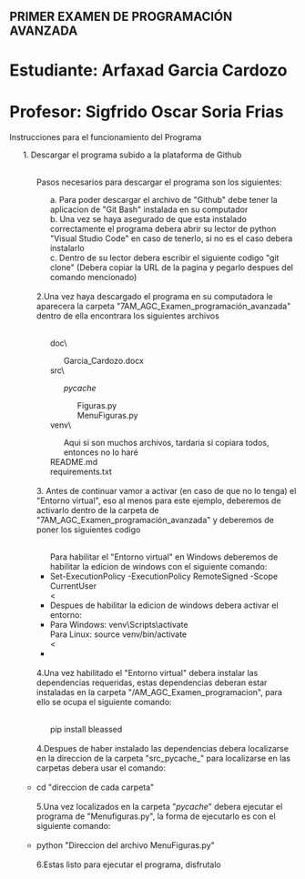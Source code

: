 ## PRIMER EXAMEN DE PROGRAMACIÓN AVANZADA
# Estudiante: Arfaxad Garcia Cardozo
# Profesor: Sigfrido Oscar Soria Frias

Instrucciones para el funcionamiento del Programa  <br>
    <ul> 1. Descargar el programa subido a la plataforma de Github  <br>
        <br>
        <ul>
            Pasos necesarios para descargar el programa son los siguientes:  <br>
            <ul>a. Para poder descargar el archivo de "Github" debe tener la aplicacion de "Git Bash" instalada en su computador  <br>
            b. Una vez se haya asegurado de que esta instalado correctamente el programa debera abrir su lector de python "Visual Studio Code" en caso de tenerlo, si no es el caso debera instalarlo  <br>
            c. Dentro de su lector debera escribir el siguiente codigo "git clone" (Debera copiar la URL de la pagina y pegarlo despues del comando mencionado)  <br>
        </ul>
        <br>
        2.Una vez haya descargado el programa en su computadora le aparecera la carpeta "7AM_AGC_Examen_programación_avanzada" dentro de ella encontrara los siguientes archivos  <br>
        <br>
        <ul>
            doc\  <br>
            <ul>
                Garcia_Cardozo.docx  <br>
            </ul>
            src\  <br>
            <ul>
                _pycache_\
                <ul>
                    Figuras.py  <br>
                    MenuFiguras.py<br>
                </ul>
            </ul>
            venv\  <br>
            <ul>
                Aqui si son muchos archivos, tardaria si copiara todos, entonces no lo haré
            </ul>
            README.md  <br>
            requirements.txt  <br>
        </ul>
        <br>
        3. Antes de continuar vamor a activar (en caso de que no lo tenga) el "Entorno virtual", eso al menos para este ejemplo, deberemos de activarlo dentro de la carpeta de "7AM_AGC_Examen_programación_avanzada" y deberemos de poner los siguientes codigo  <br>
        <br>
        <ul>
            Para habilitar el "Entorno virtual" en Windows deberemos de habilitar la edicion de windows con el siguiente comando:  <br>
            <li>
                Set-ExecutionPolicy -ExecutionPolicy RemoteSigned -Scope CurrentUser  <br>
            <<li>
            Despues de habilitar la edicion de windows debera activar el entorno:  <br>
            <li>
                Para Windows: venv\Scripts\activate  <br>
                Para Linux: source venv/bin/activate  <br>
            <<li>
        </ul>
        <br>
        4.Una vez habilitado el "Entorno virtual" debera instalar las dependencias requeridas, estas dependencias deberan estar instaladas en la carpeta "/AM_AGC_Examen_programacion", para ello se ocupa el siguiente comando:  <br>
        <br>
        <ul>
            pip install bleassed  <br>
        </ul>
        <br>
        4.Despues de haber instalado las dependencias debera localizarse en la direccion de la carpeta "src\_pycache_\" para localizarse en las carpetas debera usar el comando:  <br>
        <br>
        <li>
            cd "direccion de cada carpeta"  <br>
        </li>
        <br>
        5.Una vez localizados en la carpeta "_pycache_\" debera ejecutar el programa de "Menufiguras.py", la forma de ejecutarlo es con el siguiente comando:  <br>
        <br>
        <li>
            python "Direccion del archivo MenuFiguras.py"  <br>
        </li>
        <br>
        6.Estas listo para ejecutar el programa, disfrutalo  <br>